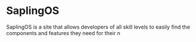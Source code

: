 # SaplingOS
SaplingOS is a site that allows developers of all skill levels to easily find the components and features they need for their n 
